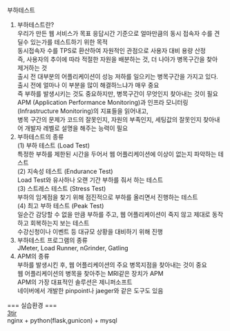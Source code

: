 부하테스트<br>
  1) 부하테스트란?<br>
	우리가 만든 웹 서비스가 목표 응답시간 기준으로 얼마만큼의 동시 접속자 수를 견딜수 있는가를 테스트하기 위한 목적<br>
	동시접속자 수를 TPS로 환산하여 자원적인 관점으로 사용자 대비 용량 산정<br>
	즉, 사용자의 추이에 따라 적절한 자원을 배분하는 것, 더 나아가 병목구간을 찾아 제거하는 것<br>
	출시 전 대부분의 어플리케이션이 성능 저하를 일으키는 병목구간을 가지고 있다. <br>
	출시 전에 얼마나 이 부분을 많이 해결하느냐가 매우 중요<br>
	즉 부하를 발생시키는 것도 중요하지만, 병목구간이 무엇인지 찾아내는 것이 필요<br>
	APM (Application Performance Monitoring)과 인프라 모니터링(Infrastructure Monitoring)의 지표들을 읽어내고, <br>
	병목 구간의 문제가 코드의 잘못인지, 자원의 부족인지, 세팅값의 잘못인지 찾아내어 개발자 레벨로 설명을 해주는 능력이 필요<br>
  2) 부하테스트의 종류<br>
    (1) 부하 테스트 (Load Test) <br>
	특정한 부하를 제한된 시간을 두어서 웹 어플리케이션에 이상이 없는지 파악하는 테스트<br>
    (2) 지속성 테스트 (Endurance Test)<br>
	Load Test와 유사하나 오랜 기간 부하를 줘서 하는 테스트<br>
    (3) 스트레스 테스트 (Stress Test)<br>
	부하의 임계점을 찾기 위해 점진적으로 부하를 올리면서 진행하는 테스트<br>
    (4) 최고 부하 테스트 (Peak Test)<br>
	일순간 감당할 수 없을 만큼 부하를 주고, 웹 어플리케이션이 죽지 않고 제대로 동작하고 회복하는지 보는 테스트<br>
	수강신청이나 이벤트 등 대규모 상황을 대비하기 위해 진행<br>
  3) 부하테스트 프로그램의 종류<br>
	JMeter, Load Runner, nGrinder, Gatling<br>
  4) APM의 종류<br>
	부하를 발생시킨 후, 웹 어플리케이션의 주요 병목지점을 찾아내는 것이 중요<br>
	웹 어플리케이션의 병목을 찾아주는 MRI같은 장치가 APM<br>
	APM의 가장 대표적인 솔루션은 제니퍼소프트<br>
	네이버에서 개발한 pinpoint나 jaeger와 같은 도구도 있음<br>

=== 실습환경 === <br>
<a href=./test_3tir.yml>3tir</a><br>
nginx + python(flask,gunicon) + mysql <br>